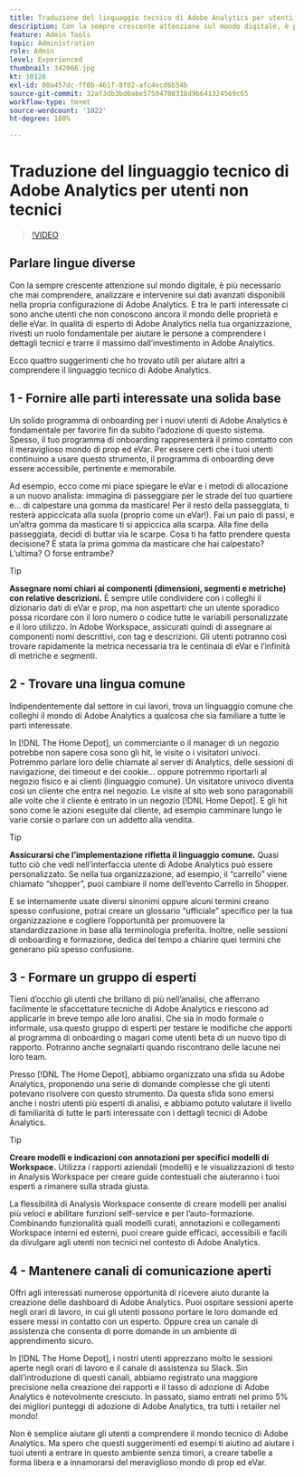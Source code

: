 ```yaml
---
title: Traduzione del linguaggio tecnico di Adobe Analytics per utenti non tecnici
description: Con la sempre crescente attenzione sul mondo digitale, è più necessario che mai comprendere, analizzare e intervenire sui dati avanzati disponibili nella propria configurazione di Adobe Analytics. E tra le parti interessate ci sono anche utenti che non conoscono ancora il mondo delle proprietà e delle eVar. In qualità di esperto di Adobe Analytics nella tua organizzazione, rivesti un ruolo fondamentale per aiutare le persone a comprendere i dettagli tecnici e trarre il massimo dall’investimento in Adobe Analytics.
feature: Admin Tools
topic: Administration
role: Admin
level: Experienced
thumbnail: 342066.jpg
kt: 10128
exl-id: 00a457dc-ff0b-461f-8f02-afc4ecd6b54b
source-git-commit: 32af3db3bd0abe57504708318d9b641324569c65
workflow-type: tm+mt
source-wordcount: '1022'
ht-degree: 100%

---
```


# Traduzione del linguaggio tecnico di Adobe Analytics per utenti non tecnici

>[!VIDEO](https://video.tv.adobe.com/v/342066/?quality=12&learn=on)

## Parlare lingue diverse

Con la sempre crescente attenzione sul mondo digitale, è più necessario che mai comprendere, analizzare e intervenire sui dati avanzati disponibili nella propria configurazione di Adobe Analytics. E tra le parti interessate ci sono anche utenti che non conoscono ancora il mondo delle proprietà e delle eVar. In qualità di esperto di Adobe Analytics nella tua organizzazione, rivesti un ruolo fondamentale per aiutare le persone a comprendere i dettagli tecnici e trarre il massimo dall’investimento in Adobe Analytics.

Ecco quattro suggerimenti che ho trovato utili per aiutare altri a comprendere il linguaggio tecnico di Adobe Analytics.

## 1 - Fornire alle parti interessate una solida base

Un solido programma di onboarding per i nuovi utenti di Adobe Analytics è fondamentale per favorire fin da subito l’adozione di questo sistema. Spesso, il tuo programma di onboarding rappresenterà il primo contatto con il meraviglioso mondo di prop ed eVar. Per essere certi che i tuoi utenti continuino a usare questo strumento, il programma di onboarding deve essere accessibile, pertinente e memorabile.

Ad esempio, ecco come mi piace spiegare le eVar e i metodi di allocazione a un nuovo analista: immagina di passeggiare per le strade del tuo quartiere e... di calpestare una gomma da masticare! Per il resto della passeggiata, ti resterà appiccicata alla suola (proprio come un eVar!). Fai un paio di passi, e un’altra gomma da masticare ti si appiccica alla scarpa. Alla fine della passeggiata, decidi di buttar via le scarpe. Cosa ti ha fatto prendere questa decisione? È stata la prima gomma da masticare che hai calpestato? L’ultima? O forse entrambe?

>[!TIP]
>
>**Assegnare nomi chiari ai componenti (dimensioni, segmenti e metriche) con relative descrizioni.**
>È sempre utile condividere con i colleghi il dizionario dati di eVar e prop, ma non aspettarti che un utente sporadico possa ricordare con il loro numero o codice tutte le variabili personalizzate e il loro utilizzo. In Adobe Workspace, assicurati quindi di assegnare ai componenti nomi descrittivi, con tag e descrizioni. Gli utenti potranno così trovare rapidamente la metrica necessaria tra le centinaia di eVar e l’infinità di metriche e segmenti.

## 2 - Trovare una lingua comune

Indipendentemente dal settore in cui lavori, trova un linguaggio comune che colleghi il mondo di Adobe Analytics a qualcosa che sia familiare a tutte le parti interessate.

In [!DNL The Home Depot], un commerciante o il manager di un negozio potrebbe non sapere cosa sono gli hit, le visite o i visitatori univoci. Potremmo parlare loro delle chiamate al server di Analytics, delle sessioni di navigazione, dei timeout e dei cookie... oppure potremmo riportarli al negozio fisico e ai clienti (linguaggio comune). Un visitatore univoco diventa così un cliente che entra nel negozio. Le visite al sito web sono paragonabili alle volte che il cliente è entrato in un negozio [!DNL Home Depot]. E gli hit sono come le azioni eseguite dal cliente, ad esempio camminare lungo le varie corsie o parlare con un addetto alla vendita.

>[!TIP]
>
>**Assicurarsi che l’implementazione rifletta il linguaggio comune.**
>Quasi tutto ciò che vedi nell’interfaccia utente di Adobe Analytics può essere personalizzato. Se nella tua organizzazione, ad esempio, il “carrello” viene chiamato “shopper”, puoi cambiare il nome dell’evento Carrello in Shopper.
>
>E se internamente usate diversi sinonimi oppure alcuni termini creano spesso confusione, potrai creare un glossario “ufficiale” specifico per la tua organizzazione e cogliere l’opportunità per promuovere la standardizzazione in base alla terminologia preferita. Inoltre, nelle sessioni di onboarding e formazione, dedica del tempo a chiarire quei termini che generano più spesso confusione.

## 3 - Formare un gruppo di esperti

Tieni d’occhio gli utenti che brillano di più nell’analisi, che afferrano facilmente le sfaccettature tecniche di Adobe Analytics e riescono ad applicarle in breve tempo alle loro analisi. Che sia in modo formale o informale, usa questo gruppo di esperti per testare le modifiche che apporti al programma di onboarding o magari come utenti beta di un nuovo tipo di rapporto. Potranno anche segnalarti quando riscontrano delle lacune nei loro team.

Presso [!DNL The Home Depot], abbiamo organizzato una sfida su Adobe Analytics, proponendo una serie di domande complesse che gli utenti potevano risolvere con questo strumento. Da questa sfida sono emersi anche i nostri utenti più esperti di analisi, e abbiamo potuto valutare il livello di familiarità di tutte le parti interessate con i dettagli tecnici di Adobe Analytics.

>[!TIP]
>
>**Creare modelli e indicazioni con annotazioni per specifici modelli di Workspace.**
>Utilizza i rapporti aziendali (modelli) e le visualizzazioni di testo in Analysis Workspace per creare guide contestuali che aiuteranno i tuoi esperti a rimanere sulla strada giusta.
>
>La flessibilità di Analysis Workspace consente di creare modelli per analisi più veloci e abilitare funzioni self-service e per l’auto-formazione. Combinando funzionalità quali modelli curati, annotazioni e collegamenti Workspace interni ed esterni, puoi creare guide efficaci, accessibili e facili da divulgare agli utenti non tecnici nel contesto di Adobe Analytics.

## 4 - Mantenere canali di comunicazione aperti

Offri agli interessati numerose opportunità di ricevere aiuto durante la creazione delle dashboard di Adobe Analytics. Puoi ospitare sessioni aperte negli orari di lavoro, in cui gli utenti possono portare le loro domande ed essere messi in contatto con un esperto. Oppure crea un canale di assistenza che consenta di porre domande in un ambiente di apprendimento sicuro.

In [!DNL The Home Depot], i nostri utenti apprezzano molto le sessioni aperte negli orari di lavoro e il canale di assistenza su Slack. Sin dall’introduzione di questi canali, abbiamo registrato una maggiore precisione nella creazione dei rapporti e il tasso di adozione di Adobe Analytics è notevolmente cresciuto. In passato, siamo entrati nel primo 5% dei migliori punteggi di adozione di Adobe Analytics, tra tutti i retailer nel mondo!

Non è semplice aiutare gli utenti a comprendere il mondo tecnico di Adobe Analytics. Ma spero che questi suggerimenti ed esempi ti aiutino ad aiutare i tuoi utenti a entrare in questo ambiente senza timori, a creare tabelle a forma libera e a innamorarsi del meraviglioso mondo di prop ed eVar.

